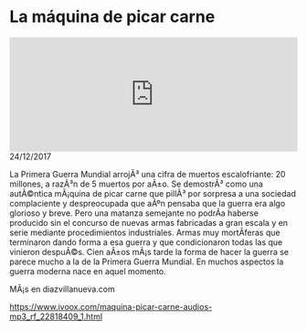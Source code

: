 # La máquina de picar carne
<iframe id='audio_88903085' frameborder='0' allowfullscreen='' scrolling='no' height='200' style='width:100%;' src='https://www.ivoox.com/player_ej_22818409_6_1.html' loading='lazy'></iframe>24/12/2017

La Primera Guerra Mundial arrojÃ³ una cifra de muertos escalofriante: 20 millones, a razÃ³n de 5 muertos por aÃ±o. Se demostrÃ³ como una autÃ©ntica mÃ¡quina de picar carne que pillÃ³ por sorpresa a una sociedad complaciente y despreocupada que aÃºn pensaba que la guerra era algo glorioso y breve. Pero una matanza semejante no podrÃ­a haberse producido sin el concurso de nuevas armas fabricadas a gran escala y en serie mediante procedimientos industriales. Armas muy mortÃ­feras que terminaron dando forma a esa guerra y que condicionaron todas las que vinieron despuÃ©s. Cien aÃ±os mÃ¡s tarde la forma de hacer la guerra se parece mucho a la de la Primera Guerra Mundial. En muchos aspectos la guerra moderna nace en aquel momento. 

 MÃ¡s en diazvillanueva.com

https://www.ivoox.com/maquina-picar-carne-audios-mp3_rf_22818409_1.html
